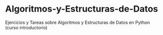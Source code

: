 # Algoritmos-y-Estructuras-de-Datos
Ejercicios y Tareas sobre Algoritmos y Estructuras de Datos en Python (curso introductorio)
